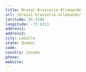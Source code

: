 ```yaml
---
title: Brasal-Brasserie Allemande
url: /brasal-brasserie-allemande/
latitude: 45.4289
longitude: -73.6313
address1: 
address2: 
city: LaSalle
state: Quebec
code: 
country: Canada
phone: 
website: 
---
```


